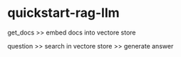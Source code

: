 # quickstart-rag-llm


get_docs >> embed docs into vectore store

question >> search in vectore store >> generate answer